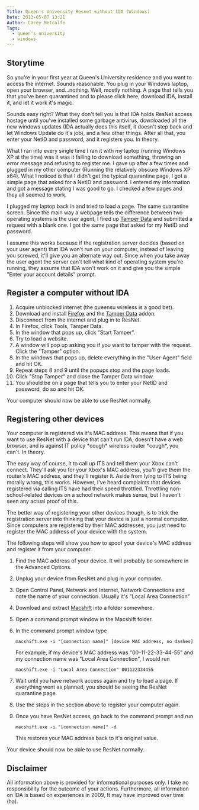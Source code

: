 ```yaml
---
Title: Queen's University Resnet without IDA (Windows)
Date: 2013-05-07 13:21
Author: Carey Metcalfe
Tags:
  - queen's university
  - windows
---
```


Storytime
---------

So you're in your first year at Queen's University residence and you
want to access the internet. Sounds reasonable. You plug in your Windows
laptop, open your browser, and...nothing. Well, mostly nothing. A page
that tells you that you've been quarantined and to please click here,
download IDA, install it, and let it work it's magic.

Sounds easy right? What they don't tell you is that IDA holds ResNet
access hostage until you've installed some garbage antivirus, downloaded
all the new windows updates (IDA actually does this itself, it doesn't
step back and let Windows Update do it's job), and a few other things.
After all that, you enter your NetID and password, and it registers you.
In theory.

What I ran into every single time I ran it with my laptop (running
Windows XP at the time) was it was it failing to download something,
throwing an error message and refusing to register me. I gave up after a
few times and plugged in my other computer (Running the relatively
obscure Windows XP x64). What I noticed is that I didn't get the typical
quarantine page, I got a simple page that asked for a NetID and
password. I entered my information and got a message stating I was good
to go. I checked a few pages and they all seemed to work.

I plugged my laptop back in and tried to load a page. The same
quarantine screen. Since the main way a webpage tells the difference
between two operating systems is the user agent, I fired up [Tamper
Data][] and submitted a request with a blank one. I got the same page
that asked for my NetID and password.

I assume this works because if the registration server decides (based on
your user agent) that IDA won't run on your computer, instead of leaving
you screwed, it'll give you an alternate way out. Since when you take
away the user agent the server can't tell what kind of operating system
you're running, they assume that IDA won't work on it and give you the
simple "Enter your account details" prompt.  

Register a computer without IDA
-------------------------------

1.  Acquire unblocked internet (the queensu wireless is a good bet).
2.  Download and install [Firefox][] and the [Tamper Data][] addon.
4.  Disconnect from the internet and plug in to ResNet.
5.  In Firefox, click Tools,  Tamper Data.
6.  In the window that pops up, click "Start Tamper".
7.  Try to load a website.
8.  A window will pop up asking you if you want to tamper with the
    request. Click the "Tamper" option.
9.  In the windows that pops up, delete everything in the "User-Agent"
    field and hit OK.
10. Repeat steps 8 and 9 until the popups stop and the page loads.
11. Click "Stop Tamper" and close the Tamper Data window.
12. You should be on a page that tells you to enter your NetID and
    password, do so and hit OK.

Your computer should now be able to use ResNet normally.

Registering other devices
-------------------------

Your computer is registered via it's MAC address. This means that if you
want to use ResNet with a device that can't run IDA, doesn't have a web
browser, and is against IT policy \*cough\* wireless router \*cough\*,
you can't. In theory.

The easy way of course, it to call up ITS and tell them your Xbox can't
connect. They'll ask you for your Xbox's MAC address, you'll give them
the router's MAC address, and they'll register it. Aside from lying to
ITS being morally wrong, this works. However, I've heard complaints that
devices registered via calling ITS have had their speed throttled.
Throttling non-school-related devices on a school network makes sense,
but I haven't seen any actual proof of this.

The better way of registering your other devices though, is to trick the
registration server into thinking that your device is just a normal
computer. Since computers are registered by their MAC addresses, you
just need to register the MAC address of your device with the system.

The following steps will show you how to spoof your device's MAC address
and register it from your computer.

1.  Find the MAC address of your device. It will probably be somewhere
    in the Advanced Options.
2.  Unplug your device from ResNet and plug in your computer.
3.  Open Control Panel, Network and Internet, Network Connections
    and note the name of your connection. Usually it's "Local Area
    Connection"
4.  Download and extract [Macshift][] into a folder somewhere.
5.  Open a command prompt window in the Macshift folder.
6.  In the command prompt window type

        macshift.exe -i "[connection name]" [device MAC address, no dashes]

    For example, if my device's MAC address was "00-11-22-33-44-55" and my
    connection name was "Local Area Connection", I would run

        macshift.exe -i "Local Area Connection" 001122334455

7.  Wait until you have network access again and try to load a page. If
    everything went as planned, you should be seeing the ResNet
    quarantine page.
8.  Use the steps in the section above to register your computer again.
9.  Once you have ResNet access, go back to the command prompt and run

        macshift.exe -i "[connection name]" -d

    This restores your MAC address back to it's original value.

Your device should now be able to use ResNet normally.

Disclaimer
----------

All information above is provided for informational purposes only. I
take no responsibility for the outcome of your actions. Furthermore, all
information on IDA is based on experiences in 2009, It may have
improved over time (ha).

  [Tamper Data]: https://addons.mozilla.org/en-us/firefox/addon/tamper-data/
  [Firefox]: http://www.mozilla.org/firefox/
  [Macshift]: http://devices.natetrue.com/macshift/
